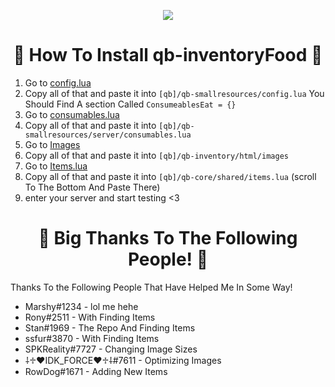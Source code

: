 <p align="center">
<img src="https://forum.cfx.re/uploads/default/original/4X/3/1/f/31f52745e02a82d87b50858715844d3daade903d.png">
</p>


<h1 align="center"> 🎉 How To Install qb-inventoryFood 🎉 </h1>

1. Go to [config.lua](https://github.com/Marshxan/qb-inventoryfood/blob/main/config.lua)
2. Copy all of that and paste it into ``[qb]/qb-smallresources/config.lua`` You Should Find A section Called ``ConsumeablesEat = {}``
3. Go to [consumables.lua](https://github.com/Marshxan/qb-inventoryfood/blob/main/consumables.lua) 
4. Copy all of that and paste it into ``[qb]/qb-smallresources/server/consumables.lua``
5. Go to [Images](https://github.com/Marshxan/qb-inventoryfood/tree/main/images)
6. Copy all of that and paste it into ``[qb]/qb-inventory/html/images``
7. Go to [Items.lua](https://github.com/Marshxan/qb-inventoryfood/blob/main/items.lua)
8. Copy all of that and paste it into ``[qb]/qb-core/shared/items.lua`` (scroll To The Bottom And Paste There)
9. enter your server and start testing <3


<h1 align="center"> 🎉 Big Thanks To The Following People! 🎉 </h1>

Thanks To the Following People That Have Helped Me In Some Way!

- Marshy#1234 - lol me hehe
- Rony#2511 - With Finding Items
- Stan#1969 - The Repo And Finding Items
- ssfur#3870 - With Finding Items
- SPKReality#7727 - Changing Image Sizes
- ⸸♱♥IDK_FORCE♥♱⸸#7611 - Optimizing Images
- RowDog#1671 - Adding New Items
